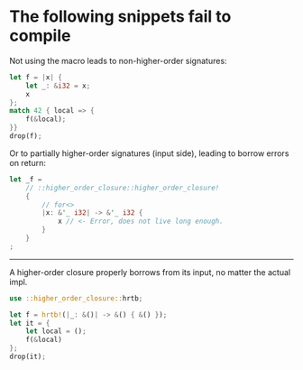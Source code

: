 # The following snippets fail to compile

Not using the macro leads to non-higher-order signatures:
```rust ,compile_fail
let f = |x| {
    let _: &i32 = x;
    x
};
match 42 { local => {
    f(&local);
}}
drop(f);
```

Or to partially higher-order signatures (input side), leading to borrow errors
on return:

```rust ,compile_fail
let _f =
    // ::higher_order_closure::higher_order_closure!
    {
        // for<>
        |x: &'_ i32| -> &'_ i32 {
            x // <- Error, does not live long enough.
        }
    }
;
```

___

A higher-order closure properly borrows from its input, no matter the actual
impl.

```rust ,compile_fail
use ::higher_order_closure::hrtb;

let f = hrtb!(|_: &()| -> &() { &() });
let it = {
    let local = ();
    f(&local)
};
drop(it);
```

<!-- Templated by `cargo-generate` using https://github.com/danielhenrymantilla/proc-macro-template -->
